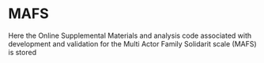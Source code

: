 # MAFS
 Here  the Online Supplemental Materials and analysis code associated with development and validation for the Multi Actor Family Solidarit scale (MAFS) is stored
